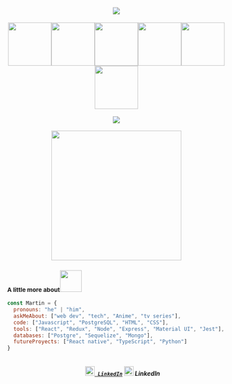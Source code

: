 <h1 align="center">
  <a href="https://git.io/typing-svg">
    <img src="https://readme-typing-svg.herokuapp.com/?lines=Hello,+There!+👋;This+is+Martin+Milone....;Nice+to+meet+you!&center=true&size=30">
  </a>
</h1>

<p align="center">
  <img src="https://media3.giphy.com/media/ln7z2eWriiQAllfVcn/200w.webp" width="100"><img src="https://i.giphy.com/media/eNAsjO55tPbgaor7ma/200w.webp" width="100"><img src="https://media2.giphy.com/media/XAxylRMCdpbEWUAvr8/giphy.gif?cid=ecf05e47nqtvk8kkszpiio2jnpahb689qdl1mz1ngorc71lf&rid=giphy.gif&ct=s" width="100"><img src="https://media1.giphy.com/media/fsEaZldNC8A1PJ3mwp/giphy.gif?cid=ecf05e478jp7nlq0qdp2gumej6hyxckwrrls4e616tg6bct4&rid=giphy.gif&ct=s" width="100"><img src="https://i.giphy.com/media/KzJkzjggfGN5Py6nkT/200.webp" width="100"><img src="https://i.giphy.com/media/IdyAQJVN2kVPNUrojM/200.webp" width="100"><br><br>
  <img src="https://camo.githubusercontent.com/936a08778c7e4885053d148c07bbd2339dfbdd80/68747470733a2f2f6665726f73732e6e65742f782f6e6f6465322e676966" /><br><br>
  <img src="https://little.kylerconway.com/images/golang-what.gif" width="300">
</p>

### <small>A little more about</small><img src="https://media2.giphy.com/media/Wn1DjIHKwcbtGbTVlO/giphy.gif?cid=790b761179fbe0b57e675a4ded669a32ba9a27cdb8157088&rid=giphy.gif&ct=s" width="50">  

```javascript
const Martin = {
  pronouns: "he" | "him",
  askMeAbout: ["web dev", "tech", "Anime", "tv series"],
  code: ["Javascript", "PostgreSQL", "HTML", "CSS"],
  tools: ["React", "Redux", "Node", "Express", "Material UI", "Jest"],
  databases: ["Postgre", "Sequelize", "Mongo"],
  futureProyects: ["React native", "TypeScript", "Python"] 
}
```

<h5 align="center">
  <code>
    <a href="https://www.linkedin.com/in/martin-milone-dev/" title="LinkedIn Profile"><img width="22" src="https://github.com/zumrudu-anka/zumrudu-anka/blob/master/images/linkedin.svg"> LinkedIn</a></code>
  <a title="Mail"><img width="22" src="https://img2.freepng.es/20171216/aea/gmail-logo-png-5a3553a6e082c3.6128108415134442629196.jpg"> LinkedIn</a></code>

